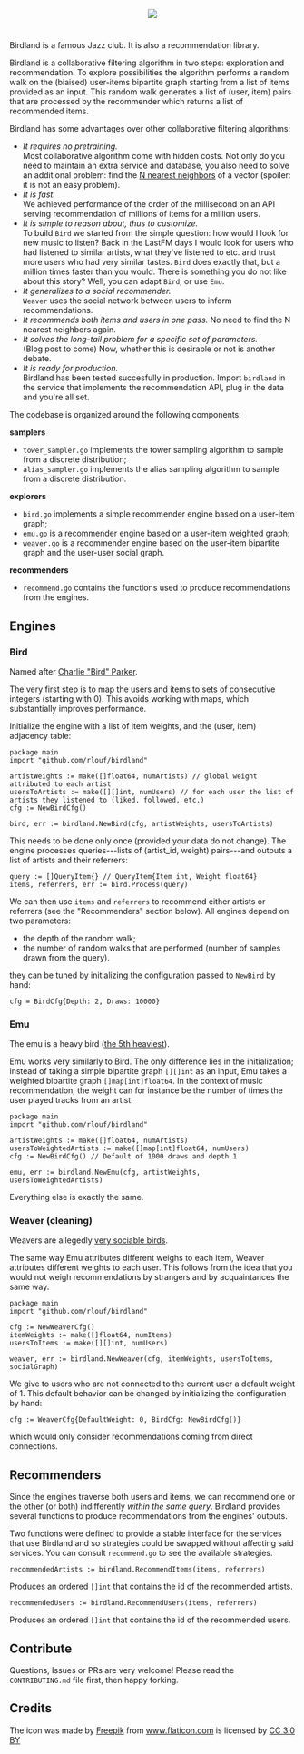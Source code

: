 <p align="center">
  <img src="https://raw.githubusercontent.com/rlouf/birdland/master/media/birdland.png?token=AA5UP5EFQWUPLZYDB3E2WYK46JAL2">
</p>

#

Birdland is a famous Jazz club. It is also a recommendation library.

Birdland is a collaborative filtering algorithm in two steps: exploration and
recommendation. To explore possibilities the algorithm performs a random walk on
the (biaised) user-items bipartite graph starting from a list of items provided
as an input. This random walk generates a list of (user, item) pairs that are
processed by the recommender which returns a list of recommended items.

Birdland has some advantages over other collaborative filtering algorithms:

- *It requires no pretraining.*  
  Most collaborative algorithm come with hidden costs. Not only do
  you need to maintain an extra service and database, you also need to
  solve an additional problem: find the [N nearest neighbors](https://en.wikipedia.org/wiki/Nearest_neighbor_search) 
  of a vector (spoiler: it is not an easy problem). 
- *It is fast.*  
  We achieved performance of the order of the millisecond on an API serving recommendation
  of millions of items for a million users.
- *It is simple to reason about, thus to customize.*  
  To build `Bird` we started from the simple question: how would I look for new
  music to listen? Back in the LastFM days I would look for users who had
  listened to similar artists, what they've listened to etc. and trust more
  users who had very similar tastes. `Bird` does exactly that, but a million
  times faster than you would.  There is something you do not like about this
  story? Well, you can adapt `Bird`, or use `Emu`.
- *It generalizes to a social recommender.*  
  `Weaver` uses the social network
  between users to inform recommendations.
- *It recommends both items and users in one pass.*
  No need to find the N nearest neighbors again.
- *It solves the long-tail problem for a specific set of parameters.*  
  (Blog post to come) Now, whether this is desirable or not is another debate.
- *It is ready for production.*  
  Birdland has been tested succesfully in production. Import `birdland` in the
  service that implements the recommendation API, plug in the data and
  you're all set.
 
The codebase is organized around the following components:
  
**samplers**
- `tower_sampler.go` implements the tower sampling algorithm to sample from a
  discrete distribution;
- `alias_sampler.go` implements the alias sampling algorithm to sample from a
  discrete distribution.

**explorers**
- `bird.go` implements a simple recommender engine based on a user-item graph;
- `emu.go` is a recommender engine based on a user-item weighted graph;
- `weaver.go` is a recommender engine based on the user-item bipartite graph and
  the user-user social graph.
  
**recommenders**
- `recommend.go` contains the functions used to produce recommendations from the engines.


## Engines

### Bird

Named after [Charlie "Bird" Parker](https://www.youtube.com/watch?v=LphuCadyQi0).

The very first step is to map the users and items to sets of consecutive
integers (starting with 0). This avoids working with maps, which substantially
improves performance.

Initialize the engine with a list of item weights, and the (user, item)
adjacency table: 

```golang
package main
import "github.com/rlouf/birdland"

artistWeights := make([]float64, numArtists) // global weight attributed to each artist
usersToArtists := make([][]int, numUsers) // for each user the list of artists they listened to (liked, followed, etc.)
cfg := NewBirdCfg()

bird, err := birdland.NewBird(cfg, artistWeights, usersToArtists)
```

This needs to be done only once (provided your data do not change). The engine
processes queries---lists of (artist_id, weight) pairs---and outputs a list of
artists and their referrers:

```golang
query := []QueryItem{} // QueryItem{Item int, Weight float64}
items, referrers, err := bird.Process(query)
```

We can then use `items` and `referrers` to recommend either artists or
referrers (see the "Recommenders" section below). All engines depend 
on two parameters:

- the depth of the random walk;
- the number of random walks that are performed (number of samples drawn from the
  query).

they can be tuned by initializing the configuration passed to `NewBird` by hand:

```
cfg = BirdCfg{Depth: 2, Draws: 10000}
```

### Emu

The emu is a heavy bird ([the 5th heaviest](https://en.wikipedia.org/wiki/List_of_largest_birds#Table_of_heaviest_living_bird_species)).

Emu works very similarly to Bird. The only difference lies in the
initialization; instead of taking a simple bipartite graph `[][]int` as an
input, Emu takes a weighted bipartite graph `[]map[int]float64`. In the context
of music recommendation, the weight can for instance be the number of times
the user played tracks from an artist.

```golang
package main
import "github.com/rlouf/birdland"

artistWeights := make([]float64, numArtists)
usersToWeightedArtists := make([]map[int]float64, numUsers)
cfg := NewBirdCfg() // Default of 1000 draws and depth 1

emu, err := birdland.NewEmu(cfg, artistWeights, usersToWeightedArtists)
```

Everything else is exactly the same.

### Weaver (cleaning)

Weavers are allegedly [very sociable birds](https://en.wikipedia.org/wiki/Sociable_weaver).

The same way Emu attributes different weighs to each item, Weaver attributes
different weights to each user. This follows from the idea that you would not
weigh recommendations by strangers and by acquaintances the same way.

```golang
package main
import "github.com/rlouf/birdland"

cfg := NewWeaverCfg()
itemWeights := make([]float64, numItems)
usersToItems := make([][]int, numUsers)

weaver, err := birdland.NewWeaver(cfg, itemWeights, usersToItems, socialGraph) 
```

We give to users who are not connected to the current user a default weight of 1.
This default behavior can be changed by initializing the configuration by hand:

```golang
cfg := WeaverCfg{DefaultWeight: 0, BirdCfg: NewBirdCfg()}
```

which would only consider recommendations coming from direct connections.

## Recommenders

Since the engines traverse both users and items, we can recommend one or the 
other (or both) indifferently *within the same query*. Birdland provides
several functions to produce recommendations from the engines' outputs.

Two functions were defined to provide a stable interface for the services
that use Birdland and so strategies could be swapped without affecting said
services. You can consult `recommend.go` to see the available strategies.

```golang
recommendedArtists := birdland.RecommendItems(items, referrers)
```

Produces an ordered `[]int` that contains the id of the recommended artists. 

```golang
recommendedUsers := birdland.RecommendUsers(items, referrers)
```

Produces an ordered `[]int` that contains the id of the recommended users. 


## Contribute

Questions, Issues or PRs are very welcome! Please read the `CONTRIBUTING.md` file
first, then happy forking.

## Credits

The icon was made by <a href="https://www.freepik.com/?__hstc=57440181.3c24109fd911bedc6428debe60ee2cde.1558556981649.1558556981649.1558556981649.1&__hssc=57440181.6.1558556981649&__hsfp=4016125896" title="Freepik">Freepik</a> from <a href="https://www.flaticon.com/" 			    title="Flaticon">www.flaticon.com</a> is licensed by <a href="http://creativecommons.org/licenses/by/3.0/" 			    title="Creative Commons BY 3.0" target="_blank">CC 3.0 BY
